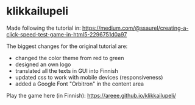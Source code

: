 # klikkailupeli
Made following the tutorial in: https://medium.com/@ssaurel/creating-a-click-speed-test-game-in-html5-2296751d0a97

The biggest changes for the original tutorial are:
- changed the color theme from red to green
- designed an own logo
- translated all the texts in GUI into Finnish
- updated css to work with mobile devices (responsiveness)
- added a Google Font "Orbitron" in the content area

Play the game here (in Finnish): https://areee.github.io/klikkailupeli/